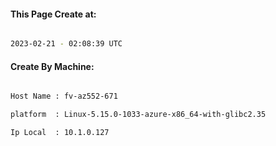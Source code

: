 
   
#### This Page Create at:

```bash

2023-02-21 - 02:08:39 UTC

```

#### Create By Machine:

```bash

Host Name : fv-az552-671

platform  : Linux-5.15.0-1033-azure-x86_64-with-glibc2.35

Ip Local  : 10.1.0.127

```

